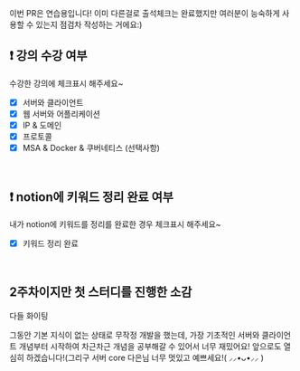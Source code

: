 이번 PR은 연습용입니다! 이미 다른걸로 출석체크는 완료했지만 여러분이 능숙하게 사용할 수 있는지 점검차 작성하는 거에요:)

## ❗️ 강의 수강 여부
수강한 강의에 체크표시 해주세요~

- [x] 서버와 클라이언트
- [x] 웹 서버와 어플리케이션
- [x] IP & 도메인
- [x] 프로토콜
- [x] MSA & Docker & 쿠버네티스 (선택사항)

<br>

## ❗️ notion에 키워드 정리 완료 여부
내가 notion에 키워드를 정리를 완료한 경우 체크표시 해주세요~

- [x] 키워드 정리 완료

<br>

## 2주차이지만 첫 스터디를 진행한 소감
다들 화이팅

그동안 기본 지식이 없는 상태로 무작정 개발을 했는데, 가장 기초적인 서버와 클라이언트 개념부터 시작하여 차근차근 개념을 공부해갈 수 있어서 너무 재밌어요! 앞으로도 열심히 하겠습니다!(그리구 서버 core 다은님 너무 멋있고 예쁘세요!( ⸝⸝•ᴗ•⸝⸝ )

